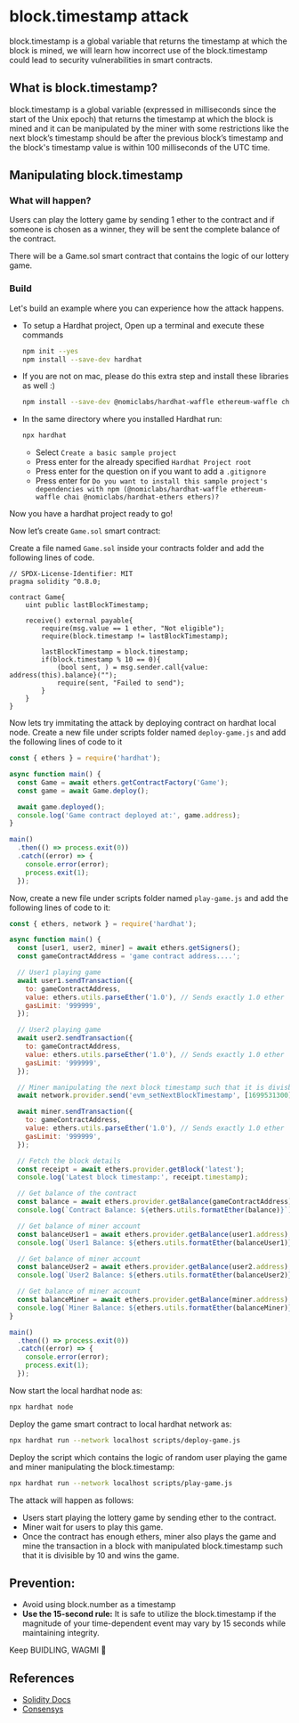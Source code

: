 # block.timestamp attack

block.timestamp is a global variable that returns the timestamp at which the block is mined, we will learn how incorrect use of the block.timestamp could lead to security vulnerabilities in smart contracts.

## What is block.timestamp?

block.timestamp is a global variable (expressed in milliseconds since the start of the Unix epoch) that returns the timestamp at which the block is mined and it can be manipulated by the miner with some restrictions like the next block’s timestamp should be after the previous block’s timestamp and the block's timestamp value is within 100 milliseconds of the UTC time.

## Manipulating block.timestamp

### What will happen?

Users can play the lottery game by sending 1 ether to the contract and if someone is chosen as a winner, they will be sent the complete balance of the contract.

There will be a Game.sol smart contract that contains the logic of our lottery game.

### Build

Let's build an example where you can experience how the attack happens.

- To setup a Hardhat project, Open up a terminal and execute these commands

  ```bash
  npm init --yes
  npm install --save-dev hardhat
  ```

- If you are not on mac, please do this extra step and install these libraries as well :)

  ```bash
  npm install --save-dev @nomiclabs/hardhat-waffle ethereum-waffle chai @nomiclabs/hardhat-ethers ethers
  ```

- In the same directory where you installed Hardhat run:

  ```bash
  npx hardhat
  ```

  - Select `Create a basic sample project`
  - Press enter for the already specified `Hardhat Project root`
  - Press enter for the question on if you want to add a `.gitignore`
  - Press enter for `Do you want to install this sample project's dependencies with npm (@nomiclabs/hardhat-waffle ethereum-waffle chai @nomiclabs/hardhat-ethers ethers)?`

Now you have a hardhat project ready to go!

Now let’s create `Game.sol` smart contract:

Create a file named `Game.sol` inside your contracts folder and add the following lines of code.

```solidity
// SPDX-License-Identifier: MIT
pragma solidity ^0.8.0;

contract Game{
    uint public lastBlockTimestamp;

    receive() external payable{
        require(msg.value == 1 ether, "Not eligible");
        require(block.timestamp != lastBlockTimestamp);

        lastBlockTimestamp = block.timestamp;
        if(block.timestamp % 10 == 0){
            (bool sent, ) = msg.sender.call{value: address(this).balance}("");
            require(sent, "Failed to send");
        }
    }
}
```

Now lets try immitating the attack by deploying contract on hardhat local node. Create a new file under scripts folder named `deploy-game.js` and add the following lines of code to it

```javascript
const { ethers } = require('hardhat');

async function main() {
  const Game = await ethers.getContractFactory('Game');
  const game = await Game.deploy();

  await game.deployed();
  console.log('Game contract deployed at:', game.address);
}

main()
  .then(() => process.exit(0))
  .catch((error) => {
    console.error(error);
    process.exit(1);
  });
```

Now, create a new file under scripts folder named `play-game.js` and add the following lines of code to it:

```javascript
const { ethers, network } = require('hardhat');

async function main() {
  const [user1, user2, miner] = await ethers.getSigners();
  const gameContractAddress = 'game contract address....';

  // User1 playing game
  await user1.sendTransaction({
    to: gameContractAddress,
    value: ethers.utils.parseEther('1.0'), // Sends exactly 1.0 ether
    gasLimit: '999999',
  });

  // User2 playing game
  await user2.sendTransaction({
    to: gameContractAddress,
    value: ethers.utils.parseEther('1.0'), // Sends exactly 1.0 ether
    gasLimit: '999999',
  });

  // Miner manipulating the next block timestamp such that it is divisble by 10
  await network.provider.send('evm_setNextBlockTimestamp', [1699531300]);

  await miner.sendTransaction({
    to: gameContractAddress,
    value: ethers.utils.parseEther('1.0'), // Sends exactly 1.0 ether
    gasLimit: '999999',
  });

  // Fetch the block details
  const receipt = await ethers.provider.getBlock('latest');
  console.log('Latest block timestamp:', receipt.timestamp);

  // Get balance of the contract
  const balance = await ethers.provider.getBalance(gameContractAddress);
  console.log(`Contract Balance: ${ethers.utils.formatEther(balance)}`);

  // Get balance of miner account
  const balanceUser1 = await ethers.provider.getBalance(user1.address);
  console.log(`User1 Balance: ${ethers.utils.formatEther(balanceUser1)}`);

  // Get balance of miner account
  const balanceUser2 = await ethers.provider.getBalance(user2.address);
  console.log(`User2 Balance: ${ethers.utils.formatEther(balanceUser2)}`);

  // Get balance of miner account
  const balanceMiner = await ethers.provider.getBalance(miner.address);
  console.log(`Miner Balance: ${ethers.utils.formatEther(balanceMiner)}`);
}

main()
  .then(() => process.exit(0))
  .catch((error) => {
    console.error(error);
    process.exit(1);
  });
```

Now start the local hardhat node as:

```bash
npx hardhat node
```

Deploy the game smart contract to local hardhat network as:

```bash
npx hardhat run --network localhost scripts/deploy-game.js
```

Deploy the script which contains the logic of random user playing the game and miner manipulating the block.timestamp:

```bash
npx hardhat run --network localhost scripts/play-game.js
```

The attack will happen as follows:

- Users start playing the lottery game by sending ether to the contract.
- Miner wait for users to play this game.
- Once the contract has enough ethers, miner also plays the game and mine the transaction in a block with manipulated block.timestamp such that it is divisible by 10 and wins the game.

## Prevention:

- Avoid using block.number as a timestamp
- <b>Use the 15-second rule:</b> It is safe to utilize the block.timestamp if the magnitude of your time-dependent event may vary by 15 seconds while maintaining integrity.

Keep BUIDLING, WAGMI 🚀

## References

- [Solidity Docs](https://docs.soliditylang.org/en/v0.8.13/units-and-global-variables.html#block-and-transaction-properties)
- [Consensys](https://consensys.github.io/smart-contract-best-practices/development-recommendations/solidity-specific/timestamp-dependence/)
